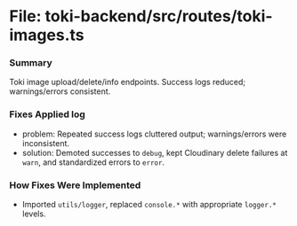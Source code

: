 # File: toki-backend/src/routes/toki-images.ts

### Summary
Toki image upload/delete/info endpoints. Success logs reduced; warnings/errors consistent.

### Fixes Applied log
- problem: Repeated success logs cluttered output; warnings/errors were inconsistent.
- solution: Demoted successes to `debug`, kept Cloudinary delete failures at `warn`, and standardized errors to `error`.

### How Fixes Were Implemented
- Imported `utils/logger`, replaced `console.*` with appropriate `logger.*` levels.



